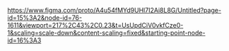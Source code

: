https://www.figma.com/proto/A4u54fMYd9UHl7I2Ai8L8G/Untitled?page-id=15%3A2&node-id=76-1611&viewport=217%2C43%2C0.23&t=UsUpdCiV0vkfCze0-1&scaling=scale-down&content-scaling=fixed&starting-point-node-id=16%3A3
